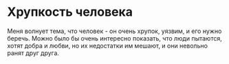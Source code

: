 # Хрупкость человека
Меня волнует тема, что человек - он очень хрупок, уязвим, и его нужно беречь.
Можно было бы очень интересно показать, что люди пытаются, хотят добра и любви, но их недостатки им мешают, и они невольно ранят друг друга.